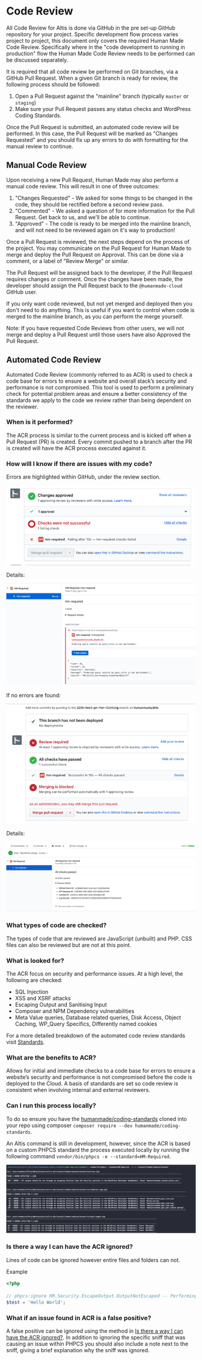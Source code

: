 # Code Review

All Code Review for Altis is done via GitHub in the pre set-up GitHub repository for your project. Specific development flow process varies project to project, this document only covers the required Human Made Code Review. Specifically where in the "code development to running in production" flow the Human Made Code Review needs to be performed can be discussed separately.

It is required that all code review be performed on Git branches, via a GitHub Pull Request. When a given Git branch is ready for review, the following process should be followed:

1. Open a Pull Request against the "mainline" branch (typically `master` or `staging`)
1. Make sure your Pull Request passes any status checks and WordPress Coding Standards.

Once the Pull Request is submitted, an automated code review will be performed. In this case, the Pull Request will be marked as "Changes Requested" and you should fix up any errors to do with formatting for the manual review to continue.

## Manual Code Review
Upon receiving a new Pull Request, Human Made may also perform a manual code review. This will result in one of three outcomes:

1. "Changes Requested" - We asked for some things to be changed in the code, they should be rectified before a second review pass.
1. "Commented" - We asked a question of for more information for the Pull Request. Get back to us, and we'll be able to continue.
1. "Approved" - The code is ready to be merged into the mainline branch, and will not need to be reviewed again on it's way to production!

Once a Pull Request is reviewed, the next steps depend on the process of the project. You may communicate on the Pull Request for Human Made to merge and deploy the Pull Request on Approval. This can be done via a comment, or a label of "Review Merge" or similar.

The Pull Request will be assigned back to the developer, if the Pull Request requires changes or comment. Once the changes have been made, the developer should assign the Pull Request back to the `@humanmade-cloud` GitHub user.

If you only want code reviewed, but not yet merged and deployed then you don't need to do anything. This is useful if you want to control when code is merged to the mainline branch, as you can perform the merge yourself.

Note: If you have requested Code Reviews from other users, we will not merge and deploy a Pull Request until those users have also Approved the Pull Request.

## Automated Code Review
Automated Code Review (commonly referred to as ACR) is used to check a code base for errors to ensure a website and overall stack’s security and performance is not compromised. This tool is used to perform a preliminary check for potential problem areas and ensure a better consistency of the standards we apply to the code we review rather than being dependent on the reviewer. 

### When is it performed?
The ACR process is similar to the current process and is kicked off when a Pull Request (PR) is created. Every commit pushed to a branch after the PR is created will have the ACR process executed against it.

### How will I know if there are issues with my code?
Errors are highlighted within GitHub, under the review section.

![](../assets/hm-required-failed.png)

Details:

![](../assets/hm-required-failed-details.png)

If no errors are found:

![](../assets/hm-required-pr.png)

Details:

![](../assets/hm-required-pr-details.png)

### What types of code are checked?
The types of code that are reviewed are JavaScript (unbuilt) and PHP. CSS files can also be reviewed but are not at this point.

### What is looked for?
The ACR focus on security and performance issues. At a high level, the following are checked:
- SQL Injection
- XSS and XSRF attacks
- Escaping Output and Sanitising Input
- Composer and NPM Dependency vulnerabilities
- Meta Value queries, Database related queries, Disk Access, Object Caching, WP_Query Specifics, Differently named cookies 

For a more detailed breakdown of the automated code review standards visit [Standards](./standards.md).

### What are the benefits to ACR?
Allows for initial and immediate checks to a code base for errors to ensure a website’s security and performance is not compromised before the code is deployed to the Cloud. A basis of standards are set so code review is consistent when involving internal and external reviewers.

### Can I run this process locally?
To do so ensure you have the [humanmade/coding-standards](https://github.com/humanmade/coding-standards) cloned into your repo using composer `composer require --dev humanmade/coding-standards`.

An Altis command is still in development, however, since the ACR is based on a custom PHPCS standard the process executed locally by running the following command `vendor/bin/phpcs -e --standard=HM-Required`.

![](../assets/hm-required-phpcs.png)

### Is there a way I can have the ACR ignored?
Lines of code can be ignored however entire files and folders can not.

Example
```php
<?php

// phpcs:ignore HM.Security.EscapeOutput.OutputNotEscaped -- Performing an example so we need to ignore the following line.
$test = 'Hello World';
```

### What if an issue found in ACR is a false positive?
A false positive can be ignored using the method in [Is there a way I can have the ACR ignored?](#is-there-a-way-I-can-have-the-acr-ignored?). In addition to ignoring the specific sniff that was causing an issue within PHPCS you should also include a note next to the sniff, giving a brief explanation why the sniff was ignored.
